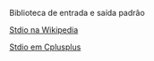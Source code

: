 Biblioteca de entrada e saída padrão



[Stdio na Wikipedia][stdio-wikipedia]

[Stdio em Cplusplus][stdio-cplusplus]


[stdio-wikipedia]: http://pt.wikipedia.org/wiki/Stdio.h
[stdio-cplusplus]: http://www.cplusplus.com/reference/clibrary/cstdio/
